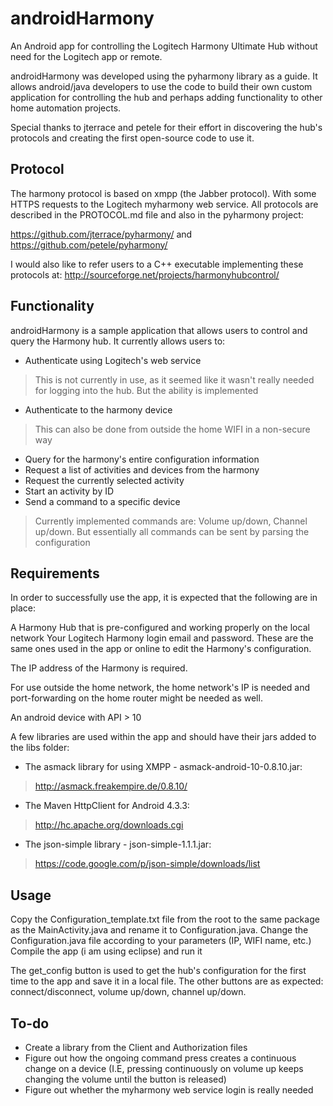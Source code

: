 androidHarmony
==============

An Android app for controlling the Logitech Harmony Ultimate Hub without need for the Logitech app or remote.

androidHarmony was developed using the pyharmony library as a guide. It allows android/java developers to use the code to build their own custom application for controlling the hub and perhaps adding functionality to other home automation projects.

Special thanks to jterrace and petele for their effort in discovering the hub's protocols and creating the first open-source code to use it.



Protocol
--------

The harmony protocol is based on xmpp (the Jabber protocol).  With some HTTPS requests to the Logitech myharmony web service.
All protocols are described in the PROTOCOL.md file and also in the pyharmony project:

https://github.com/jterrace/pyharmony/
and
https://github.com/petele/pyharmony/


I would also like to refer users to a C++ executable implementing these protocols at:
http://sourceforge.net/projects/harmonyhubcontrol/



Functionality
--------------

androidHarmony is a sample application that allows users to control and query the Harmony hub. It currently allows users to:

* Authenticate using Logitech's web service
> This is not currently in use, as it seemed like it wasn't really needed for logging into the hub. But the ability is implemented
* Authenticate to the harmony device
> This can also be done from outside the home WIFI in a non-secure way 
* Query for the harmony's entire configuration information
* Request a list of activities and devices from the harmony
* Request the currently selected activity
* Start an activity by ID
* Send a command to a specific device
> Currently implemented commands are: Volume up/down, Channel up/down. But essentially all commands can be sent by parsing the configuration


Requirements
------------

In order to successfully use the app, it is expected that the following are in place:

A Harmony Hub that is pre-configured and working properly on the local network
Your Logitech Harmony login email and password.  These are the same ones used in
the app or online to edit the Harmony's configuration.

The IP address of the Harmony is required.

For use outside the home network, the home network's IP is needed and port-forwarding on the home router might be needed as well.

An android device with API > 10

A few libraries are used within the app and should have their jars added to the libs folder:
* The asmack library for using XMPP - asmack-android-10-0.8.10.jar:
> http://asmack.freakempire.de/0.8.10/
* The Maven HttpClient for Android 4.3.3:
> http://hc.apache.org/downloads.cgi
* The json-simple library - json-simple-1.1.1.jar:
> https://code.google.com/p/json-simple/downloads/list



Usage
-----

Copy the Configuration_template.txt file from the root to the same package as the MainActivity.java and rename it to Configuration.java.
Change the Configuration.java file according to your parameters (IP, WIFI name, etc.)
Compile the app (i am using eclipse) and run it

The get_config button is used to get the hub's configuration for the first time to the app and save it in a local file.
The other buttons are as expected: connect/disconnect, volume up/down, channel up/down.



To-do
--------------------

* Create a library from the Client and Authorization files
* Figure out how the ongoing command press creates a continuous change on a device (I.E, pressing continuously on volume up keeps changing the volume until the button is released)
* Figure out whether the myharmony web service login is really needed
